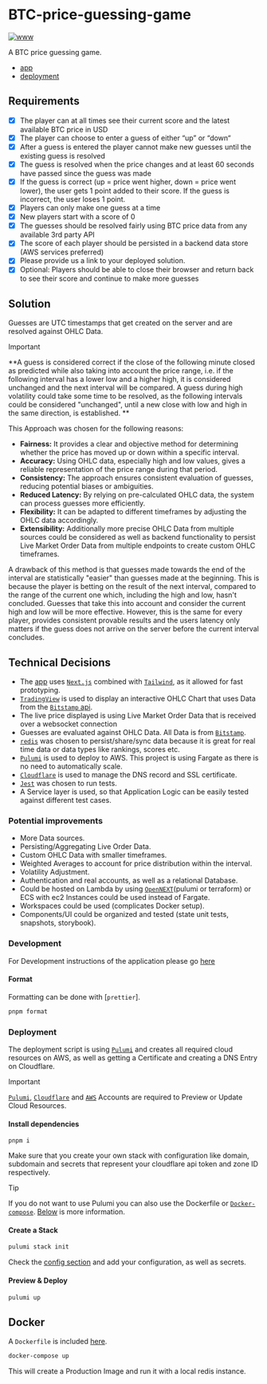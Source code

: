 # BTC-price-guessing-game

[![www](https://img.shields.io/badge/docs-online-green)](https://btc-game.nicozweifel.com/)

A BTC price guessing game.

- [app](/app)
- [deployment](index.ts)

## Requirements

- [x] The player can at all times see their current score and the latest available BTC price in USD
- [x] The player can choose to enter a guess of either “up” or “down“
- [x] After a guess is entered the player cannot make new guesses until the existing guess is resolved
- [x] The guess is resolved when the price changes and at least 60 seconds have passed since the guess was made
- [x] If the guess is correct (up = price went higher, down = price went lower), the user gets 1 point added to their score. If the guess is incorrect, the user loses 1 point.
- [x] Players can only make one guess at a time
- [x] New players start with a score of 0
- [x] The guesses should be resolved fairly using BTC price data from any available 3rd party API
- [x] The score of each player should be persisted in a backend data store (AWS services preferred)
- [x] Please provide us a link to your deployed solution.
- [x] Optional: Players should be able to close their browser and return back to see their score and continue to make more guesses

## Solution

Guesses are UTC timestamps that get created on the server and are resolved against OHLC Data.

> [!IMPORTANT]
> **A guess is considered correct if the close of the following minute closed as predicted while also taking into account the price range, i.e. if the following interval has a lower low and a higher high, it is considered unchanged and the next interval will be compared. A guess during high volatility could take some time to be resolved, as the following intervals could be considered "unchanged", until a new close with low and high in the same direction, is established.
**

This Approach was chosen for the following reasons:

- **Fairness:** It provides a clear and objective method for determining whether the price has moved up or down within a specific interval.
- **Accuracy:** Using OHLC data, especially high and low values, gives a reliable representation of the price range during that period.
- **Consistency:** The approach ensures consistent evaluation of guesses, reducing potential biases or ambiguities.
- **Reduced Latency:** By relying on pre-calculated OHLC data, the system can process guesses more efficiently.
- **Flexibility:** It can be adapted to different timeframes by adjusting the OHLC data accordingly.
- **Extensibility:** Additionally more precise OHLC Data from multiple sources could be considered as well as backend functionality to persist Live Market Order Data from multiple endpoints to create custom OHLC timeframes.

A drawback of this method is that guesses made towards the end of the interval are statistically "easier" than guesses made at the beginning. 
This is because the player is betting on the result of the next interval, compared to the range of the current one which, including the high and low, hasn't concluded.
Guesses that take this into account and consider the current high and low will be more effective.
However, this is the same for every player, provides consistent provable results and the users latency only matters if the guess does not arrive on the server before the current interval concludes.


## Technical Decisions

- The [app](/app) uses [`Next.js`](https://nextjs.org/) combined with [`Tailwind`](https://tailwindui.com/), as it allowed for fast prototyping.
- [`TradingView`](https://www.tradingview.com/widget/advanced-chart/) is used to display an interactive OHLC Chart that uses Data from the [`Bitstamp` api](https://www.bitstamp.net/api/).
- The live price displayed is using Live Market Order Data that is received over a websocket connection
- Guesses are evaluated against OHLC Data. All Data is from [`Bitstamp`](https://www.bitstamp.net/api/).
- [`redis`](https://redis.io/) was chosen to persist/share/sync data because it is great for real time data or data types like rankings, scores etc.
- [`Pulumi`](https://www.pulumi.com/docs/) is used to deploy to AWS. This project is using Fargate as there is no need to automatically scale. 
- [`Cloudflare`](https://www.cloudflare.com/) is used to manage the DNS record and SSL certificate.
- [`Jest`](https://jestjs.io/) was chosen to run tests. 
- A Service layer is used, so that Application Logic can be easily tested against different test cases.

### Potential improvements

- More Data sources.
- Persisting/Aggregating Live Order Data.
- Custom OHLC Data with smaller timeframes.
- Weighted Averages to account for price distribution within the interval.
- Volatility Adjustment.
- Authentication and real accounts, as well as a relational Database.
- Could be hosted on Lambda by using [`OpenNEXT`](https://open-next.js.org/)(pulumi or terraform) or ECS with ec2 Instances could be used instead of Fargate.
- Workspaces could be used (complicates Docker setup).
- Components/UI could be organized and tested (state unit tests, snapshots, storybook). 

### Development

For Development instructions of the application please go [here](/app/README.md)

#### Format

Formatting can be done with [`prettier`].

```bash
pnpm format
```

### Deployment

The deployment script is using [`Pulumi`](https://www.pulumi.com/docs/) and creates all required cloud resources on AWS, as well as getting a Certificate and creating a DNS Entry on Cloudflare.

> [!IMPORTANT]
> [`Pulumi`](https://www.pulumi.com/docs/), [`Cloudflare`](https://www.cloudflare.com/) and [`AWS`](https://aws.amazon.com/) Accounts are required to Preview or Update Cloud Resources.


#### Install dependencies
```
pnpm i
```

Make sure that you create your own stack with configuration like domain, subdomain and secrets that represent your cloudflare api token and zone ID respectively.

> [!TIP]  
> If you do not want to use Pulumi you can also use the Dockerfile or [`Docker-compose`](https://docs.docker.com/compose/). [Below](#Docker) is more information.

#### Create a Stack


```bash
pulumi stack init
```

Check the [config section](https://www.pulumi.com/docs/concepts/config/) and add your configuration, as well as secrets. 

#### Preview & Deploy

```bash
pulumi up
```

## Docker

A `Dockerfile` is included [here](/app/Dockerfile).


```bash
docker-compose up
```

This will create a Production Image and run it with a local redis instance.
